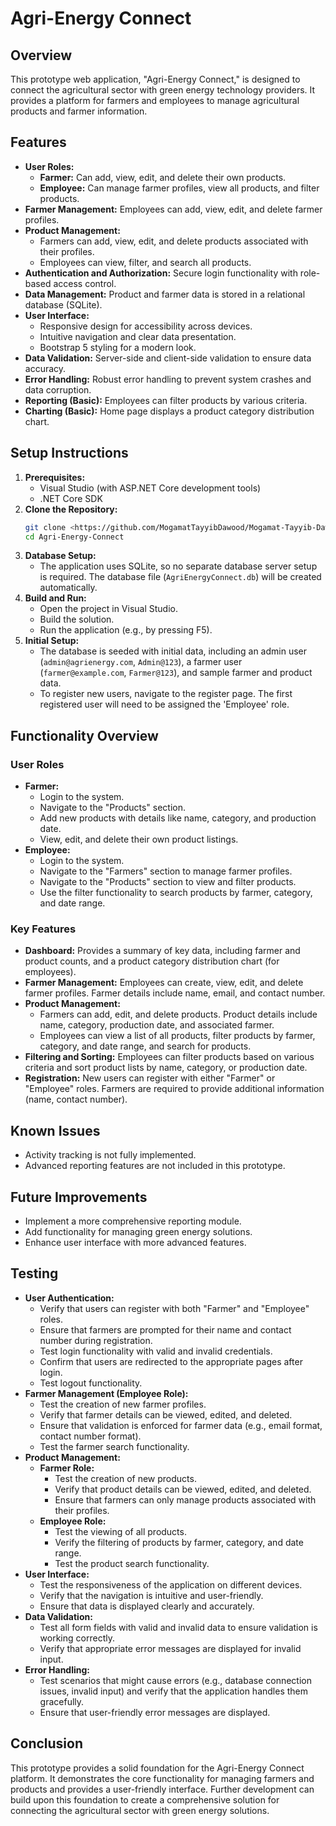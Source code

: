 # Agri-Energy Connect 

## Overview

This prototype web application, "Agri-Energy Connect," is designed to connect the agricultural sector with green energy technology providers. It provides a platform for farmers and employees to manage agricultural products and farmer information.

## Features

* **User Roles:**
    * **Farmer:** Can add, view, edit, and delete their own products.
    * **Employee:** Can manage farmer profiles, view all products, and filter products.
* **Farmer Management:** Employees can add, view, edit, and delete farmer profiles.
* **Product Management:**
    * Farmers can add, view, edit, and delete products associated with their profiles.
    * Employees can view, filter, and search all products.
* **Authentication and Authorization:** Secure login functionality with role-based access control.
* **Data Management:** Product and farmer data is stored in a relational database (SQLite).
* **User Interface:**
    * Responsive design for accessibility across devices.
    * Intuitive navigation and clear data presentation.
    * Bootstrap 5 styling for a modern look.
* **Data Validation:** Server-side and client-side validation to ensure data accuracy.
* **Error Handling:** Robust error handling to prevent system crashes and data corruption.
* **Reporting (Basic):** Employees can filter products by various criteria.
* **Charting (Basic):** Home page displays a product category distribution chart.

## Setup Instructions

1.  **Prerequisites:**
    * Visual Studio (with ASP.NET Core development tools)
    * .NET Core SDK
2.  **Clone the Repository:**
    ```bash
    git clone <https://github.com/MogamatTayyibDawood/Mogamat-Tayyib-Dawood-ST10132915PROG7311-PART2.git>
    cd Agri-Energy-Connect
    ```
3.  **Database Setup:**
    * The application uses SQLite, so no separate database server setup is required. The database file (`AgriEnergyConnect.db`) will be created automatically.
4.  **Build and Run:**
    * Open the project in Visual Studio.
    * Build the solution.
    * Run the application (e.g., by pressing F5).
5.  **Initial Setup:**
    * The database is seeded with initial data, including an admin user (`admin@agrienergy.com`, `Admin@123`), a farmer user (`farmer@example.com`, `Farmer@123`), and sample farmer and product data.
    * To register new users, navigate to the register page. The first registered user will need to be assigned the 'Employee' role.

## Functionality Overview

### User Roles

* **Farmer:**
    * Login to the system.
    * Navigate to the "Products" section.
    * Add new products with details like name, category, and production date.
    * View, edit, and delete their own product listings.
* **Employee:**
    * Login to the system.
    * Navigate to the "Farmers" section to manage farmer profiles.
    * Navigate to the "Products" section to view and filter products.
    * Use the filter functionality to search products by farmer, category, and date range.

### Key Features

* **Dashboard:** Provides a summary of key data, including farmer and product counts, and a product category distribution chart (for employees).
* **Farmer Management:** Employees can create, view, edit, and delete farmer profiles. Farmer details include name, email, and contact number.
* **Product Management:**
    * Farmers can add, edit, and delete products. Product details include name, category, production date, and associated farmer.
    * Employees can view a list of all products, filter products by farmer, category, and date range, and search for products.
* **Filtering and Sorting:** Employees can filter products based on various criteria and sort product lists by name, category, or production date.
* **Registration:** New users can register with either "Farmer" or "Employee" roles. Farmers are required to provide additional information (name, contact number).

## Known Issues

* Activity tracking is not fully implemented.
* Advanced reporting features are not included in this prototype.

## Future Improvements

* Implement a more comprehensive reporting module.
* Add functionality for managing green energy solutions.
* Enhance user interface with more advanced features.

## Testing

* **User Authentication:**
    * Verify that users can register with both "Farmer" and "Employee" roles.
    * Ensure that farmers are prompted for their name and contact number during registration.
    * Test login functionality with valid and invalid credentials.
    * Confirm that users are redirected to the appropriate pages after login.
    * Test logout functionality.
* **Farmer Management (Employee Role):**
    * Test the creation of new farmer profiles.
    * Verify that farmer details can be viewed, edited, and deleted.
    * Ensure that validation is enforced for farmer data (e.g., email format, contact number format).
    * Test the farmer search functionality.
* **Product Management:**
    * **Farmer Role:**
        * Test the creation of new products.
        * Verify that product details can be viewed, edited, and deleted.
        * Ensure that farmers can only manage products associated with their profiles.
    * **Employee Role:**
        * Test the viewing of all products.
        * Verify the filtering of products by farmer, category, and date range.
        * Test the product search functionality.
* **User Interface:**
    * Test the responsiveness of the application on different devices.
    * Verify that the navigation is intuitive and user-friendly.
    * Ensure that data is displayed clearly and accurately.
* **Data Validation:**
    * Test all form fields with valid and invalid data to ensure validation is working correctly.
    * Verify that appropriate error messages are displayed for invalid input.
* **Error Handling:**
    * Test scenarios that might cause errors (e.g., database connection issues, invalid input) and verify that the application handles them gracefully.
    * Ensure that user-friendly error messages are displayed.

## Conclusion

This prototype provides a solid foundation for the Agri-Energy Connect platform. It demonstrates the core functionality for managing farmers and products and provides a user-friendly interface. Further development can build upon this foundation to create a comprehensive solution for connecting the agricultural sector with green energy solutions.
